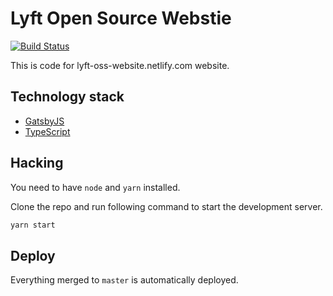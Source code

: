 # Lyft Open Source Webstie

[![Build Status](https://travis-ci.org/mohsen1/lyft-website.svg?branch=new)](https://travis-ci.org/mohsen1/lyft-website)

This is code for lyft-oss-website.netlify.com website.

## Technology stack
  * [GatsbyJS](https://www.gatsbyjs.org/)
  * [TypeScript](https://typescriptlang.org)

## Hacking

You need to have `node` and `yarn` installed. 

Clone the repo and run following command to start the development server.

```sh
yarn start
```

## Deploy
Everything merged to `master` is automatically deployed.
